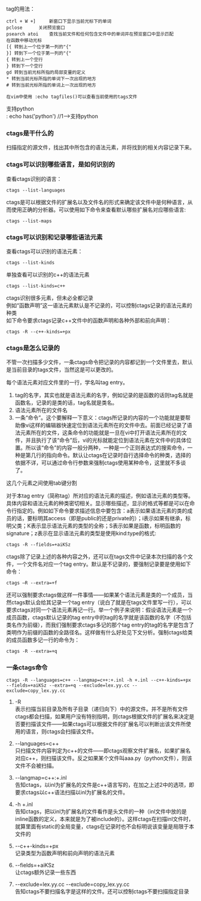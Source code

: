 
tag的用法：

	ctrl + W +]		新窗口下显示当前光标下的单词  
	pclose		关闭预览窗口  
	psearch atoi	查找当前文件和任何包含文件中的单词并在预览窗口中显示匹配
	在函数中移动光标
	[{ 转到上一个位于第一列的"{"
	}] 转到下一个位于第一列的"{"
	{ 转到上一个空行
	} 转到下一个空行 
	gd 转到当前光标所指的局部变量的定义
	* 转到当前光标所指的单词下一次出现的地方
	# 转到当前光标所指的单词上一次出现的地方

	在vim中使用 :echo tagfiles()可以查看当前使用的tags文件


支持python  
	: echo has('python')	//1-->支持python
### ctags是干什么的
扫描指定的源文件，找出其中所包含的语法元素，并将找到的相关内容记录下来。  
### ctags可以识别哪些语言，是如何识别的
查看ctags识别的语言：  

	ctags --list-languages  
ctags是可以根据文件的扩展名以及文件名的形式来确定该文件中是何种语言，从而使用正确的分析器。可以使用如下命令来查看默认哪些扩展名对应哪些语言:  

	ctags --list-maps

###  ctags可以识别和记录哪些语法元素
查看ctags可以识别的语法元素：  

	ctags --list-kinds  
单独查看可以识别的c++的语法元素  

	ctags --list-kinds=c++  
ctags识别很多元素，但未必全都记录  
例如“函数声明”这一语法元素默认是不记录的，可以控制ctags记录的语法元素的种类  
如下命令要求ctags记录c++文件中的函数声明和各种外部和前向声明：  

	ctags -R --c++-kinds=+px
### ctags是怎么记录的  
不管一次扫描多少文件，一条ctags命令把记录的内容都记到一个文件里去，默认是当前目录的tags文件，当然这是可以更改的。  

每个语法元素对应文件里的一行，学名叫tag entry。  

1. tag的名字，其实也就是语法元素的名字，例如记录的是函数的话则tag名就是函数名，记录的是类的话，tag名就是类名。  
2. 语法元素所在的文件名  
3.  一条“命令”。这个要解释一下意义：ctags所记录的内容的一个功能就是要帮助像vi这样的编辑器快速定位到语法元素所在的文件中去。前面已经记录了语法元素所在的文件，这条命令的功能就是一旦在vi中打开语法元素所在的文件，并且执行了该“命令”后，vi的光标就能定位到语法元素在文件中的具体位置。所以该“命令”的内容一般分两种，一种是一个正则表达式的搜索命令，一种是第几行的指向命令。默认让ctags在记录时自行选择命令的种类，选择的依据不详，可以通过命令行参数来强制ctags使用某种命令，这里就不多谈了。  

这几个元素之间使用tab键分割  

对于本tag entry（简称tag）所对应的语法元素的描述，例如语法元素的类型等。具体内容和语法元素的种类密切相关。显示哪些描述，显示的格式等都是可以在命令行指定的。例如如下命令要求描述信息中要包含：a表示如果语法元素的类的成员的话，要标明其access（即是public的还是private的）；i表示如果有继承，标明父类；K表示显示语法元素的类型的全称；S表示如果是函数，标明函数的signature；z表示在显示语法元素的类型是使用kind:type的格式:  

	ctags -R --fields=+aiKSz  

 ctags除了记录上述的各种内容之外，还可以在tags文件中记录本次扫描的各个文件，一个文件名对应一个tag entry。默认是不记录的，要强制记录要是使用如下命令：  

	ctags –R --extra=+f  
还可以强制要求ctags做这样一件事情——如果某个语法元素是类的一个成员，当然ctags默认会给其记录一个tag entry（说白了就是在tags文件里写一行），可以要求ctags对同一个语法元素再记一行。举一个例子来说明：假设语法元素是一个成员函数，ctags默认记录的tag entry中的tag的名字就是该函数的名字（不包括类名作为前缀），而我们强制要求ctags多记的那个tag entry的tag的名字是包含了类明作为前缀的函数的全路径名。这样做有什么好处见下文分析。强制ctags给类的成员函数多记一行的命令为：  

	ctags -R --extra=+q  

### 一条ctags命令 

	ctags -R --languages=c++ --langmap=c++:+.inl -h +.inl --c++-kinds=+px --fields=+aiKSz --extra=+q --exclude=lex.yy.cc --exclude=copy_lex.yy.cc

1. -R  
表示扫描当前目录及所有子目录（递归向下）中的源文件。并不是所有文件ctags都会扫描，如果用户没有特别指明，则ctags根据文件的扩展名来决定是否要扫描该文件——如果ctags可以根据文件的扩展名可以判断出该文件所使用的语言，则ctags会扫描该文件。  

2. --languages=c++  
只扫描文件内容判定为c++的文件——即ctags观察文件扩展名，如果扩展名对应c++，则扫描该文件。反之如果某个文件叫aaa.py（python文件），则该文件不会被扫描。  
3. --langmap=c++:+.inl  
告知ctags，以inl为扩展名的文件是c++语言写的，在加之上述2中的选项，即要求ctags以c++语法扫描以inl为扩展名的文件。  

4. -h +.inl  
告知ctags，把以inl为扩展名的文件看作是头文件的一种（inl文件中放的是inline函数的定义，本来就是为了被include的）。这样ctags在扫描inl文件时，就算里面有static的全局变量，ctags在记录时也不会标明说该变量是局限于本文件的  

5. --c++-kinds=+px  
记录类型为函数声明和前向声明的语法元素  

6. --fields=+aiKSz  
让ctags额外记录一些东西  

7. --exclude=lex.yy.cc --exclude=copy_lex.yy.cc  
告知ctags不要扫描名字是这样的文件。还可以控制ctags不要扫描指定目录  






	
